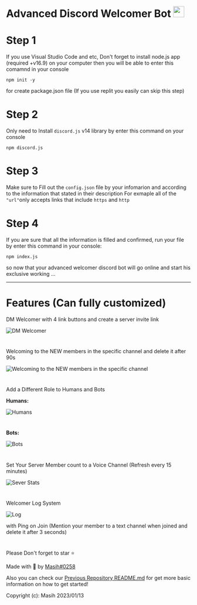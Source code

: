 # Advanced Discord Welcomer Bot <img src="https://raw.githubusercontent.com/MartinHeinz/MartinHeinz/master/wave.gif" width="30px">

# Step 1
If you use Visual Studio Code and etc, Don't forget to install node.js app (required +v16.9) on your computer then you will be able to enter this comamnd in your console
```
npm init -y
```
for create package.json file (If you use replit you easily can skip this step)
# Step 2
Only need to Install `discord.js` v14 library by enter this command on your console
```
npm discord.js
```
# Step 3
Make sure to Fill out the `config.json` file by your infomarion and according to the information that stated in their description
For exmaple all of the `"url"`only accepts links that include `https` and `http`

# Step 4
If you are sure that all the information is filled and confirmed, run your file by enter this command in your console:
```
npm index.js
```
so now that your advanced welcomer discord bot will go online and start his exclusive working ...
<hr>

# Features (Can fully customized)

DM Welcomer with 4 link buttons and create a server invite link

![DM Welcomer](https://cdn.discordapp.com/attachments/970232277437124659/1144638280818769991/Screenshot_2023-08-25_175420.png)
#
Welcoming to the NEW members in the specific channel and delete it after 90s

![Welcoming to the NEW members in the specific channel](https://cdn.discordapp.com/attachments/970232277437124659/1144625457917071381/Screenshot_2023-08-21_222856.png) 
#
Add a Different Role to Humans and Bots


**Humans:**

![Humans](https://cdn.discordapp.com/attachments/970232277437124659/1144625458466537492/Screenshot_2023-08-21_222559.png)

#
**Bots:**

![Bots](https://cdn.discordapp.com/attachments/970232277437124659/1144625458688823446/Screenshot_2023-08-21_224700.png)
#
Set Your Server Member count to a Voice Channel (Refresh every 15 minutes)

![Sever Stats](https://cdn.discordapp.com/attachments/970232277437124659/1144625458193903757/Screenshot_2023-08-21_223230.png)
#
Welcomer Log System

![Log](https://cdn.discordapp.com/attachments/970232277437124659/1144625567883350189/Screenshot_2023-08-21_222734.png)

with Ping on Join (Mention your member to a text channel when joined and delete it after 3 seconds)
# 

Please Don't forget to star ⭐

Made with 🤍 by [Masih#0258](https://discord.com/users/901765485341859911
)

Also you can check our [Previous Repository README.md](https://github.com/Masihdeveloper/Creating-Discord-Bot/edit/main/README.md) for get more basic information on how to get started!

Copyright (c): Masih 2023/01/13


